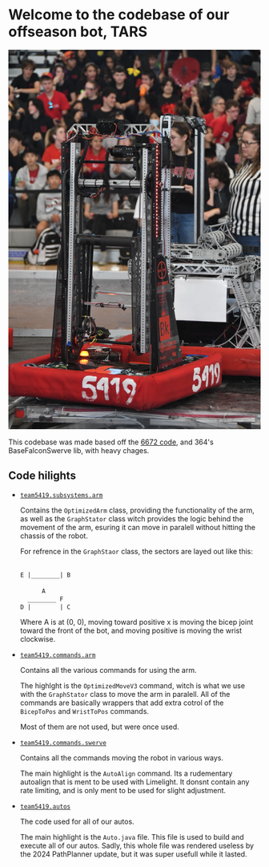 # Welcome to the codebase of our offseason bot, TARS

![Image of TARS in action](374372FC-40C1-4786-9B14-7AB8BF70C7F0.JPG)

This codebase was made based off the [6672 code](https://github.com/FusionCorps/2023-Ignition), and 364's BaseFalconSwerve lib, with heavy chages. 

## Code hilights


- [`team5419.subsystems.arm`](src/main/java/frc/robot/subsystems/arm)

  Contains the `OptimizedArm` class, providing the functionality of the arm, as well as the `GraphStator` class witch provides the logic behind the movement of the arm, 
  esuring it can move in paralell without hitting the chassis of the robot.

  For refrence in the `GraphStaor` class, the sectors are layed out like this:

  ```
  
  E |________| B

        A
    ________ F
  D |        | C
  
  ```
  
  Where A is at (0, 0), moving toward positive x is moving the bicep joint toward the front of the bot, and moving positive is moving the wrist clockwise.

- [`team5419.commands.arm`](src/main/java/frc/robot/commands/arm)

  Contains all the various commands for using the arm.

  The highlght is the `OptimizedMoveV3` command, witch is what we use with the `GraphStator` class to move the arm in paralell. All of the commands are basically wrappers that add extra cotrol of the `BicepToPos` and `WristToPos` commands.

  Most of them are not used, but were once used.

- [`team5419.commands.swerve`](src/main/java/frc/robot/commands/sewerve)

  Contains all the commands moving the robot in various ways.

  The main highlight is the `AutoAlign` command. Its a rudementary autoalign that is ment to be used with Limelight. It donsnt contain any rate limiting, and is only ment to be used for slight adjustment.

- [`team5419.autos`](src/main/java/frc/robot/autos)

  The code used for all of our autos.

  The main highlight is the `Auto.java` file. This file is used to build and execute all of our autos. Sadly, this whole file was rendered useless by the 2024 PathPlanner update, but it was super usefull while it lasted.

  
